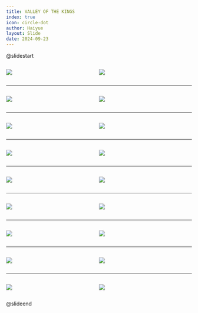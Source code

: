 ```yaml
---
title: VALLEY OF THE KINGS
index: true
icon: circle-dot
author: Haiyue
layout: Slide
date: 2024-09-23
---
```

 
@slidestart

<div style="display:flex">
<div style="flex:1">

![](/reading/english/Level-N/VALLEY%20OF%20THE%20KINGS/001.webp)
</div>
<div style="flex:1">

![](/reading/english/Level-N/VALLEY%20OF%20THE%20KINGS/002.webp)
</div>
</div>

---

<div style="display:flex">
<div style="flex:1">

![](/reading/english/Level-N/VALLEY%20OF%20THE%20KINGS/003.webp)
</div>
<div style="flex:1">

![](/reading/english/Level-N/VALLEY%20OF%20THE%20KINGS/004.webp)
</div>
</div>

---

<div style="display:flex">
<div style="flex:1">

![](/reading/english/Level-N/VALLEY%20OF%20THE%20KINGS/005.webp)
</div>
<div style="flex:1">

![](/reading/english/Level-N/VALLEY%20OF%20THE%20KINGS/006.webp)
</div>
</div>

---

<div style="display:flex">
<div style="flex:1">

![](/reading/english/Level-N/VALLEY%20OF%20THE%20KINGS/007.webp)
</div>
<div style="flex:1">

![](/reading/english/Level-N/VALLEY%20OF%20THE%20KINGS/008.webp)
</div>
</div>

---

<div style="display:flex">
<div style="flex:1">

![](/reading/english/Level-N/VALLEY%20OF%20THE%20KINGS/009.webp)
</div>
<div style="flex:1">

![](/reading/english/Level-N/VALLEY%20OF%20THE%20KINGS/010.webp)
</div>
</div>

---

<div style="display:flex">
<div style="flex:1">

![](/reading/english/Level-N/VALLEY%20OF%20THE%20KINGS/011.webp)
</div>
<div style="flex:1">

![](/reading/english/Level-N/VALLEY%20OF%20THE%20KINGS/012.webp)
</div>
</div>

---

<div style="display:flex">
<div style="flex:1">

![](/reading/english/Level-N/VALLEY%20OF%20THE%20KINGS/013.webp)
</div>
<div style="flex:1">

![](/reading/english/Level-N/VALLEY%20OF%20THE%20KINGS/014.webp)
</div>
</div>

---

<div style="display:flex">
<div style="flex:1">

![](/reading/english/Level-N/VALLEY%20OF%20THE%20KINGS/015.webp)
</div>
<div style="flex:1">

![](/reading/english/Level-N/VALLEY%20OF%20THE%20KINGS/016.webp)
</div>
</div>

---

<div style="display:flex">
<div style="flex:1">

![](/reading/english/Level-N/VALLEY%20OF%20THE%20KINGS/017.webp)
</div>
<div style="flex:1">

![](/reading/english/Level-N/VALLEY%20OF%20THE%20KINGS/018.webp)
</div>
</div>

@slideend